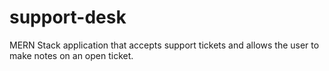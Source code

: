 # support-desk
MERN Stack application that accepts support tickets and allows the user to make notes on an open ticket.
